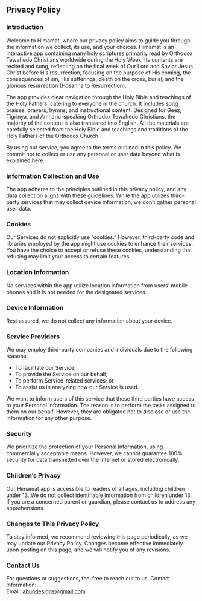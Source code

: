 Privacy Policy  
----------------

### Introduction  
Welcome to Himamat, where our privacy policy aims to guide you through the information we collect, its use, and your choices. Himamat is an interactive app containing many holy scriptures primarily read by Orthodox Tewahedo Christians worldwide during the Holy Week. Its contents are recited and sung, reflecting on the final week of Our Lord and Savior Jesus Christ before His resurrection, focusing on the purpose of His coming, the consequences of sin, His sufferings, death on the cross, burial, and the glorious resurrection (Hosanna to Resurrection).

The app provides clear navigation through the Holy Bible and teachings of the Holy Fathers, catering to everyone in the church. It includes song praises, prayers, hymns, and instructional content. Designed for Geez, Tigrinya, and Amharic-speaking Orthodox Tewahedo Christians, the majority of the content is also translated into English. All the materials are carefully selected from the Holy Bible and teachings and traditions of the Holy Fathers of the Orthodox Church.

By using our service, you agree to the terms outlined in this policy. We commit not to collect or use any personal or user data beyond what is explained here.

### Information Collection and Use  
The app adheres to the principles outlined in this privacy policy, and any data collection aligns with these guidelines. 
While the app utilizes third-party services that may collect device information, we don’t gather personal user data.

### Cookies  
Our Services do not explicitly use “cookies.” However, third-party code and libraries employed by the app might use cookies to enhance their services. 
You have the choice to accept or refuse these cookies, understanding that refusing may limit your access to certain features. 

### Location Information  
No services within the app utilize location information from users’ mobile phones and It is not needed for the designated services. 

### Device Information  
Rest assured, we do not collect any information about your device. 

### Service Providers  
We may employ third-party companies and individuals due to the following reasons:  
* To facilitate our Service;
* To provide the Service on our behalf;
* To perform Service-related services; or
* To assist us in analyzing how our Service is used.  

We want to inform users of this service that these third parties have access to your Personal Information. The reason is to perform the tasks assigned to them on our behalf. However, they are obligated not to disclose or use the information for any other purpose.  

### Security  
We prioritize the protection of your Personal Information, using commercially acceptable means. However, we cannot guarantee 100% security for data transmitted over the internet or stored electronically.  

### Children’s Privacy  
Our Himamat app is accessible to readers of all ages, including children under 13. We do not collect identifiable information from children under 13. If you are a concerned parent or guardian, please contact us to address any apprehensions. 

### Changes to This Privacy Policy  
To stay informed, we recommend reviewing this page periodically, as we may update our Privacy Policy. Changes become effective immediately upon posting on this page, and we will notify you of any revisions.

### Contact Us  
For questions or suggestions, feel free to reach out to us. 
Contact Information:  
Email: abundesigns@gmail.com
